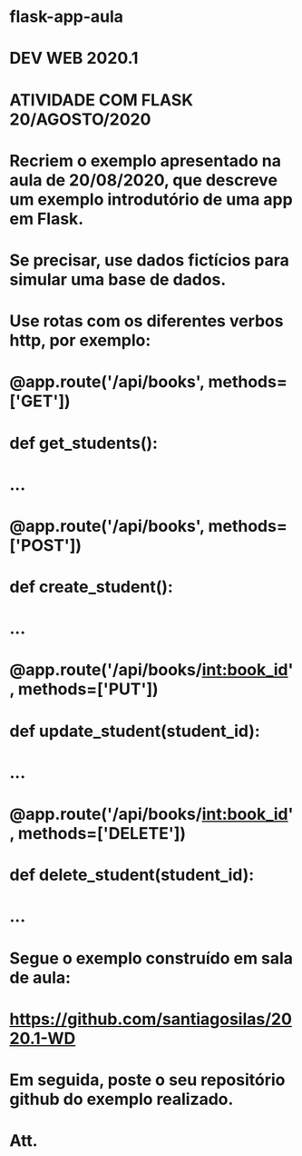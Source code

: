 # flask-app-aula
# DEV WEB 2020.1
# ATIVIDADE COM FLASK 20/AGOSTO/2020
# Recriem o exemplo apresentado na aula de 20/08/2020, que descreve um exemplo introdutório de uma app em Flask. 
# Se precisar, use dados fictícios para simular uma base de dados. 
# 
# Use rotas com os diferentes verbos http, por exemplo:
# 
# @app.route('/api/books', methods=['GET'])    
# def get_students():
# ...
# 
# @app.route('/api/books', methods=['POST'])
# def create_student():
# ...
# 
# @app.route('/api/books/<int:book_id>', methods=['PUT'])
# def update_student(student_id):
# ...
# 
# @app.route('/api/books/<int:book_id>', methods=['DELETE'])
# def delete_student(student_id):
# ...
# 
# Segue o exemplo construído em sala de aula:
# https://github.com/santiagosilas/2020.1-WD
# 
# 
# Em seguida, poste o seu repositório github do exemplo realizado.
#
# Att.

